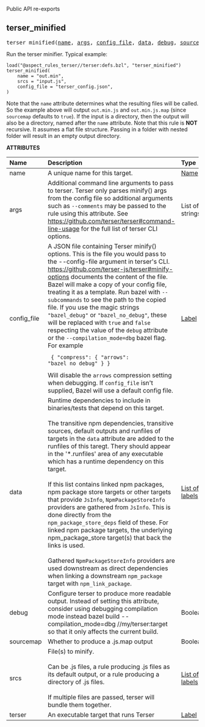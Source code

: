 <!-- Generated with Stardoc: http://skydoc.bazel.build -->

Public API re-exports

<a id="terser_minified"></a>

## terser_minified

<pre>
terser_minified(<a href="#terser_minified-name">name</a>, <a href="#terser_minified-args">args</a>, <a href="#terser_minified-config_file">config_file</a>, <a href="#terser_minified-data">data</a>, <a href="#terser_minified-debug">debug</a>, <a href="#terser_minified-sourcemap">sourcemap</a>, <a href="#terser_minified-srcs">srcs</a>, <a href="#terser_minified-terser">terser</a>)
</pre>

Run the terser minifier.
Typical example:
```starlark
load("@aspect_rules_terser//terser:defs.bzl", "terser_minified")
terser_minified(
    name = "out.min",
    srcs = "input.js",
    config_file = "terser_config.json",
)
```
Note that the `name` attribute determines what the resulting files will be called.
So the example above will output `out.min.js` and `out.min.js.map` (since `sourcemap` defaults to `true`).
If the input is a directory, then the output will also be a directory, named after the `name` attribute.
Note that this rule is **NOT** recursive. It assumes a flat file structure. Passing in a folder with nested folder
will result in an empty output directory.


**ATTRIBUTES**


| Name  | Description | Type | Mandatory | Default |
| :------------- | :------------- | :------------- | :------------- | :------------- |
| <a id="terser_minified-name"></a>name |  A unique name for this target.   | <a href="https://bazel.build/concepts/labels#target-names">Name</a> | required |  |
| <a id="terser_minified-args"></a>args |  Additional command line arguments to pass to terser. Terser only parses minify() args from the config file so additional arguments such as <code>--comments</code> may be passed to the rule using this attribute. See https://github.com/terser/terser#command-line-usage for the full list of terser CLI options.   | List of strings | optional | <code>[]</code> |
| <a id="terser_minified-config_file"></a>config_file |  A JSON file containing Terser minify() options. This is the file you would pass to the --config-file argument in terser's CLI. https://github.com/terser-js/terser#minify-options documents the content of the file. Bazel will make a copy of your config file, treating it as a template. Run bazel with <code>--subcommands</code> to see the path to the copied file. If you use the magic strings <code>"bazel_debug"</code> or <code>"bazel_no_debug"</code>, these will be replaced with <code>true</code> and <code>false</code> respecting the value of the <code>debug</code> attribute or the <code>--compilation_mode=dbg</code> bazel flag. For example <pre><code> {     "compress": {         "arrows": "bazel_no_debug"     } } </code></pre> Will disable the <code>arrows</code> compression setting when debugging. If <code>config_file</code> isn't supplied, Bazel will use a default config file.   | <a href="https://bazel.build/concepts/labels">Label</a> | optional | <code>//terser/private:terser_config.default.json</code> |
| <a id="terser_minified-data"></a>data |  Runtime dependencies to include in binaries/tests that depend on this target.<br><br>    The transitive npm dependencies, transitive sources, default outputs and runfiles of targets in the <code>data</code> attribute     are added to the runfiles of this taregt. Thery should appear in the '*.runfiles' area of any executable which has     a runtime dependency on this target.<br><br>    If this list contains linked npm packages, npm package store targets or other targets that provide <code>JsInfo</code>,     <code>NpmPackageStoreInfo</code> providers are gathered from <code>JsInfo</code>. This is done directly from the     <code>npm_package_store_deps</code> field of these. For linked npm package targets, the underlying npm_package_store     target(s) that back the links is used.<br><br>    Gathered <code>NpmPackageStoreInfo</code> providers are used downstream as direct dependencies when linking a downstream     <code>npm_package</code> target with <code>npm_link_package</code>.   | <a href="https://bazel.build/concepts/labels">List of labels</a> | optional | <code>[]</code> |
| <a id="terser_minified-debug"></a>debug |  Configure terser to produce more readable output. Instead of setting this attribute, consider using debugging compilation mode instead bazel build --compilation_mode=dbg //my/terser:target so that it only affects the current build.   | Boolean | optional | <code>False</code> |
| <a id="terser_minified-sourcemap"></a>sourcemap |  Whether to produce a .js.map output   | Boolean | optional | <code>True</code> |
| <a id="terser_minified-srcs"></a>srcs |  File(s) to minify.<br><br>Can be .js files, a rule producing .js files as its default output, or a rule producing a directory of .js files.<br><br>If multiple files are passed, terser will bundle them together.   | <a href="https://bazel.build/concepts/labels">List of labels</a> | required |  |
| <a id="terser_minified-terser"></a>terser |  An executable target that runs Terser   | <a href="https://bazel.build/concepts/labels">Label</a> | optional | <code>@terser</code> |


